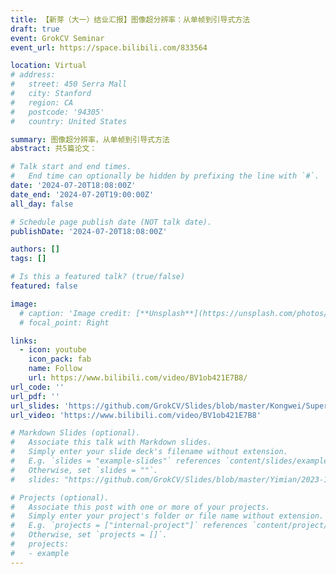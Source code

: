 ```yaml
---
title: 【新芽（大一）结业汇报】图像超分辨率：从单帧到引导式方法
draft: true
event: GrokCV Seminar
event_url: https://space.bilibili.com/833564

location: Virtual
# address:
#   street: 450 Serra Mall
#   city: Stanford
#   region: CA
#   postcode: '94305'
#   country: United States

summary: 图像超分辨率，从单帧到引导式方法
abstract: 共5篇论文：

# Talk start and end times.
#   End time can optionally be hidden by prefixing the line with `#`.
date: '2024-07-20T18:08:00Z'
date_end: '2024-07-20T19:00:00Z'
all_day: false

# Schedule page publish date (NOT talk date).
publishDate: '2024-07-20T18:08:00Z'

authors: []
tags: []

# Is this a featured talk? (true/false)
featured: false

image:
  # caption: 'Image credit: [**Unsplash**](https://unsplash.com/photos/bzdhc5b3Bxs)'
  # focal_point: Right

links:
  - icon: youtube
    icon_pack: fab
    name: Follow
    url: https://www.bilibili.com/video/BV1ob421E7B8/
url_code: ''
url_pdf: ''
url_slides: 'https://github.com/GrokCV/Slides/blob/master/Kongwei/Super-Resolution.pdf'
url_video: 'https://www.bilibili.com/video/BV1ob421E7B8'

# Markdown Slides (optional).
#   Associate this talk with Markdown slides.
#   Simply enter your slide deck's filename without extension.
#   E.g. `slides = "example-slides"` references `content/slides/example-slides.md`.
#   Otherwise, set `slides = ""`.
#   slides: "https://github.com/GrokCV/Slides/blob/master/Yimian/2023-11-03-HADAR-Slides.pdf"

# Projects (optional).
#   Associate this post with one or more of your projects.
#   Simply enter your project's folder or file name without extension.
#   E.g. `projects = ["internal-project"]` references `content/project/deep-learning/index.md`.
#   Otherwise, set `projects = []`.
#   projects:
#   - example
---
```

